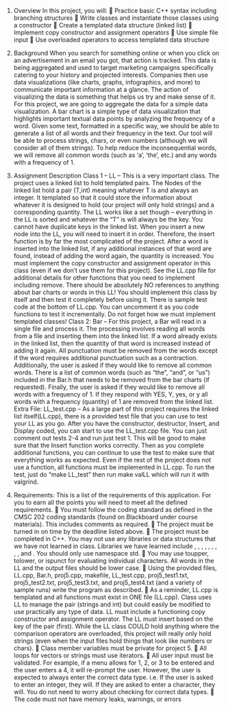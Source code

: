1. Overview
  In this project, you will:
     Practice basic C++ syntax including branching structures
     Write classes and instantiate those classes using a constructor
     Create a templated data structure (linked list)
     Implement copy constructor and assignment operators
     Use simple file input
     Use overloaded operators to access templated data structure

2. Background
  When you search for something online or when you click on an advertisement in an email 
  you got, that action is tracked. This data is being aggregated and used to target marketing 
  campaigns specifically catering to your history and projected interests. Companies then 
  use data visualizations (like charts, graphs, infographics, and more) to communicate 
  important information at a glance. The action of visualizing the data is something that 
  helps us try and make sense of it.
  For this project, we are going to aggregate the data for a simple data visualization. A bar 
  chart is a simple type of data visualization that highlights important textual data points by 
  analyzing the frequency of a word. Given some text, formatted in a specific way, we should
  be able to generate a list of all words and their frequency in the text. Our tool will be able 
  to process strings, chars, or even numbers (although we will consider all of them strings).
  To help reduce the inconsequential words, we will remove all common words (such as ‘a’, 
  ‘the’, etc.) and any words with a frequency of 1.

3. Assignment Description
  Class 1 – LL – This is a very important class. The project uses a linked list to hold 
    templated pairs. The Nodes of the linked list hold a pair (T,int) meaning whatever T is and 
    always an integer. It templated so that it could store the information about whatever it is 
    designed to hold (our project will only hold strings) and a corresponding quantity. The LL 
    works like a set though – everything in the LL is sorted and whatever the “T” is will always 
    be the key. You cannot have duplicate keys in the linked list. When you insert a new node 
    into the LL, you will need to insert it in order. Therefore, the insert function is by far the 
    most complicated of the project. After a word is inserted into the linked list, if any additional
    instances of that word are found, instead of adding the word again, the quantity is 
    increased.
    You must implement the copy constructor and assignment operator in this class (even if 
    we don’t use them for this project). See the LL.cpp file for additional details for other 
    functions that you need to implement including remove. There should be absolutely NO
    references to anything about bar charts or words in this LL! 
    You should implement this class by itself and then test it completely before using it.
    There is sample test code at the bottom of LL.cpp. You can uncomment it as you 
    code functions to test it incrementally. Do not forget how we must implement templated
    classes! 
  Class 2: Bar – For this project, a Bar will read in a single file and process it. The 
    processing involves reading all words from a file and inserting them into the linked list. If a 
    word already exists in the linked list, then the quantity of that word is increased instead of 
    adding it again. All punctuation must be removed from the words except if the word 
    requires additional punctuation such as a contraction. Additionally, the user is asked if they
    would like to remove all common words. There is a list of common words (such as “the”, 
    “and”, or “us”) included in the Bar.h that needs to be removed from the bar charts (if 
    requested). Finally, the user is asked if they would like to remove all words with a 
    frequency of 1. If they respond with YES, Y, yes, or y all words with a frequency (quantity) 
    of 1 are removed from the linked list.
    Extra File: LL_test.cpp – As a large part of this project requires the linked list 
    itself(LL.cpp), there is a provided test file that you can use to test your LL as you go. After 
    you have the constructor, destructor, Insert, and Display coded, you can start to use 
    the LL_test.cpp file. You can just comment out tests 2-4 and run just test 1. This will be 
    good to make sure that the Insert function works correctly. Then as you complete 
    additional functions, you can continue to use the test to make sure that everything works 
    as expected. Even if the rest of the project does not use a function, all functions must be 
    implemented in LL.cpp. To run the test, just do “make LL_test” then run make valLL 
    which will run it with valgrind.
4. Requirements:
  This is a list of the requirements of this application. For you to earn all the points you will 
  need to meet all the defined requirements.
     You must follow the coding standard as defined in the CMSC 202 coding standards 
    (found on Blackboard under course materials). This includes comments as required.
     The project must be turned in on time by the deadline listed above.
     The project must be completed in C++. You may not use any libraries or data 
    structures that we have not learned in class. Libraries we have learned include 
    <iostream>, <fstream>, <iomanip>, <vector>, <map>, <cmath>, 
    <ctime>, <cstdlib>, <sstream>, and <string>. You should only use 
    namespace std.
     You may use toupper, tolower, or ispunct for evaluating individual characters.
    All words in the LL and the output files should be lower case.
     Using the provided files, LL.cpp, Bar.h, proj5.cpp, makefile, 
    LL_test.cpp, proj5_test1.txt, proj5_test2.txt, 
    proj5_test3.txt, and proj5_test4.txt (and a variety of sample
    runs) write the program as described. 
     As a reminder, LL.cpp is templated and all functions must exist in ONE file 
    (LL.cpp). Class uses LL to manage the pair (strings and int) but could easily be 
    modified to use practically any type of data. LL must include a functioning copy
    constructor and assignment operator. The LL must insert based on the key of the 
    pair (first). While the LL class COULD hold anything where the comparison 
    operators are overloaded, this project will really only hold strings (even when the 
    input files hold things that look like numbers or chars).
     Class member variables must be private for project 5.
     All loops for vectors or strings must use iterators.
     All user input must be validated. For example, if a menu allows for 1, 2, or 3 to be 
    entered and the user enters a 4, it will re-prompt the user. However, the user is 
    expected to always enter the correct data type. i.e. If the user is asked to enter an 
    integer, they will. If they are asked to enter a character, they will. You do not need 
    to worry about checking for correct data types.
     The code must not have memory leaks, warnings, or errors
